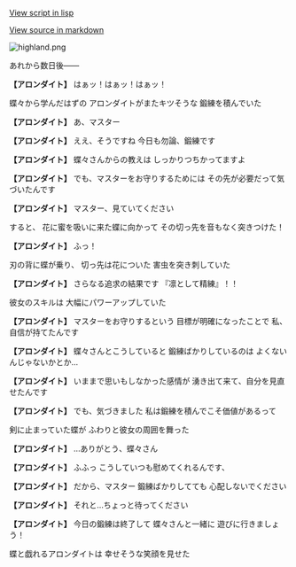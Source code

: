 [View script in lisp](../scripts/10071304.txt)

[View source in markdown](10071304.md)

![highland.png](../images/backgrounds/highland.png)

あれから数日後――

**【アロンダイト】**
はぁッ！はぁッ！はぁッ！

蝶々から学んだはずの
アロンダイトがまたキツそうな
鍛練を積んでいた

**【アロンダイト】**
あ、マスター

**【アロンダイト】**
ええ、そうですね
今日も勿論、鍛練です

**【アロンダイト】**
蝶々さんからの教えは
しっかりつちかってますよ

**【アロンダイト】**
でも、マスターをお守りするためには
その先が必要だって気づいたんです

**【アロンダイト】**
マスター、見ていてください

すると、
花に蜜を吸いに来た蝶に向かって
その切っ先を音もなく突きつけた！

**【アロンダイト】**
ふっ！

刃の背に蝶が乗り、
切っ先は花についた
害虫を突き刺していた

**【アロンダイト】**
さらなる追求の結果です
『凛として精練』！！

彼女のスキルは
大幅にパワーアップしていた

**【アロンダイト】**
マスターをお守りするという
目標が明確になったことで
私、自信が持てたんです

**【アロンダイト】**
蝶々さんとこうしていると
鍛練ばかりしているのは
よくないんじゃないかとか…

**【アロンダイト】**
いままで思いもしなかった感情が
湧き出て来て、自分を見直せたんです

**【アロンダイト】**
でも、気づきました
私は鍛練を積んでこそ価値があるって

剣に止まっていた蝶が
ふわりと彼女の周囲を舞った

**【アロンダイト】**
…ありがとう、蝶々さん

**【アロンダイト】**
ふふっ
こうしていつも慰めてくれるんです、

**【アロンダイト】**
だから、マスター
鍛練ばかりしてても
心配しないでください

**【アロンダイト】**
それと…ちょっと待ってください

**【アロンダイト】**
今日の鍛練は終了して
蝶々さんと一緒に
遊びに行きましょう！

蝶と戯れるアロンダイトは
幸せそうな笑顔を見せた
